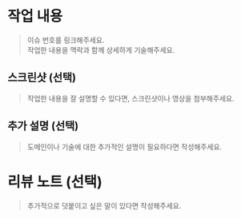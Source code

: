 # 작업 내용
> 이슈 번호를 링크해주세요.  
> 작업한 내용을 맥락과 함께 상세하게 기술해주세요.

## 스크린샷 (선택)
> 작업한 내용을 잘 설명할 수 있다면, 스크린샷이나 영상을 첨부해주세요.

## 추가 설명 (선택)
> 도메인이나 기술에 대한 추가적인 설명이 필요하다면 작성해주세요.

# 리뷰 노트 (선택)
> 추가적으로 덧붙이고 싶은 말이 있다면 작성해주세요.
